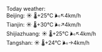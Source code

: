 Today weather:  
Beijing: ☀️   🌡️+25°C 🌬️↖4km/h  
Tianjin: ☀️   🌡️+30°C 🌬️↗4km/h  
Shijiazhuang: ☀️   🌡️+25°C 🌬️↖4km/h  
Tangshan: ☀️   🌡️+24°C 🌬️→4km/h  

